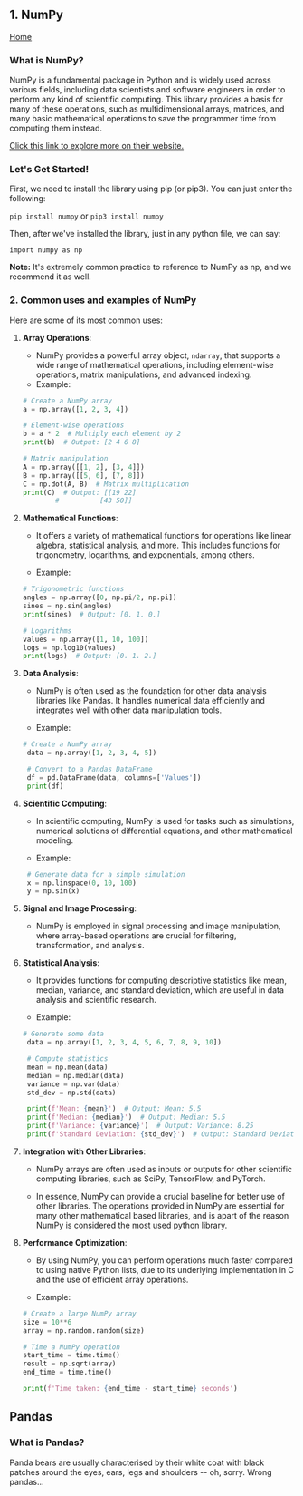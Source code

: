 ## 1. NumPy

[Home](README.md)

### What is NumPy?

NumPy is a fundamental package in Python and is widely used across various fields, including data scientists and software engineers in order to
perform any kind of scientific computing. This library provides a basis for many of these
operations, such as multidimensional arrays, matrices, and many basic mathematical
operations to save the programmer time from computing them instead.

[Click this link to explore more on their website.](https://numpy.org/)

### Let's Get Started!

First, we need to install the library using pip (or pip3). You can just enter the following:

`pip install numpy` or `pip3 install numpy`

Then, after we've installed the library, just in any python file, we can say:

`import numpy as np`

**Note:** It's extremely common practice to reference to NumPy as np, and we recommend it as well.

### 2. Common uses and examples of NumPy

Here are some of its most common uses:

1. **Array Operations**:

   - NumPy provides a powerful array object, `ndarray`, that supports a wide range of mathematical operations, including element-wise operations, matrix manipulations, and advanced indexing.
   - Example:

   ```python
   # Create a NumPy array
   a = np.array([1, 2, 3, 4])

   # Element-wise operations
   b = a * 2  # Multiply each element by 2
   print(b)  # Output: [2 4 6 8]

   # Matrix manipulation
   A = np.array([[1, 2], [3, 4]])
   B = np.array([[5, 6], [7, 8]])
   C = np.dot(A, B)  # Matrix multiplication
   print(C)  # Output: [[19 22]
           #          [43 50]]
   ```

2. **Mathematical Functions**:

   - It offers a variety of mathematical functions for operations like linear algebra, statistical analysis, and more. This includes functions for trigonometry, logarithms, and exponentials, among others.

   - Example:

   ```python
   # Trigonometric functions
   angles = np.array([0, np.pi/2, np.pi])
   sines = np.sin(angles)
   print(sines)  # Output: [0. 1. 0.]

   # Logarithms
   values = np.array([1, 10, 100])
   logs = np.log10(values)
   print(logs)  # Output: [0. 1. 2.]
   ```

3. **Data Analysis**:

   - NumPy is often used as the foundation for other data analysis libraries like Pandas. It handles numerical data efficiently and integrates well with other data manipulation tools.

   - Example:

   ```python
   # Create a NumPy array
    data = np.array([1, 2, 3, 4, 5])

    # Convert to a Pandas DataFrame
    df = pd.DataFrame(data, columns=['Values'])
    print(df)
   ```

4. **Scientific Computing**:

   - In scientific computing, NumPy is used for tasks such as simulations, numerical solutions of differential equations, and other mathematical modeling.

   - Example:

   ```python
    # Generate data for a simple simulation
    x = np.linspace(0, 10, 100)
    y = np.sin(x)
   ```

5. **Signal and Image Processing**:

   - NumPy is employed in signal processing and image manipulation, where array-based operations are crucial for filtering, transformation, and analysis.

6. **Statistical Analysis**:

   - It provides functions for computing descriptive statistics like mean, median, variance, and standard deviation, which are useful in data analysis and scientific research.

   - Example:

   ```python
   # Generate some data
    data = np.array([1, 2, 3, 4, 5, 6, 7, 8, 9, 10])

    # Compute statistics
    mean = np.mean(data)
    median = np.median(data)
    variance = np.var(data)
    std_dev = np.std(data)

    print(f'Mean: {mean}')  # Output: Mean: 5.5
    print(f'Median: {median}')  # Output: Median: 5.5
    print(f'Variance: {variance}')  # Output: Variance: 8.25
    print(f'Standard Deviation: {std_dev}')  # Output: Standard Deviation: 2.8722813232690143
   ```

7. **Integration with Other Libraries**:

   - NumPy arrays are often used as inputs or outputs for other scientific computing libraries, such as SciPy, TensorFlow, and PyTorch.

   - In essence, NumPy can provide a crucial baseline for better use of other libraries. The operations provided in NumPy are essential for many other mathematical based libraries, and is apart of the reason NumPy is considered the most used python library.

8. **Performance Optimization**:

   - By using NumPy, you can perform operations much faster compared to using native Python lists, due to its underlying implementation in C and the use of efficient array operations.

   - Example:

   ```python
   # Create a large NumPy array
   size = 10**6
   array = np.random.random(size)

   # Time a NumPy operation
   start_time = time.time()
   result = np.sqrt(array)
   end_time = time.time()

   print(f'Time taken: {end_time - start_time} seconds')
   ```

## Pandas

### What is Pandas?

Panda bears are usually characterised by their white coat with black patches around the eyes, ears, legs and shoulders -- oh, sorry. Wrong pandas...

